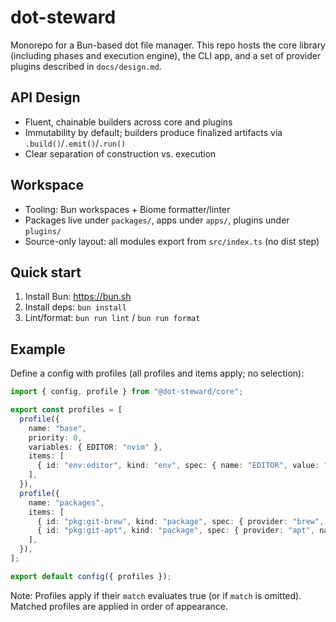 # dot-steward

Monorepo for a Bun-based dot file manager. This repo hosts the core library (including phases and execution engine), the CLI app, and a set of provider plugins described in `docs/design.md`.

## API Design
- Fluent, chainable builders across core and plugins
- Immutability by default; builders produce finalized artifacts via `.build()`/`.emit()`/`.run()`
- Clear separation of construction vs. execution

## Workspace
- Tooling: Bun workspaces + Biome formatter/linter
- Packages live under `packages/`, apps under `apps/`, plugins under `plugins/`
- Source-only layout: all modules export from `src/index.ts` (no dist step)

## Quick start
1. Install Bun: https://bun.sh
2. Install deps: `bun install`
3. Lint/format: `bun run lint` / `bun run format`

## Example
Define a config with profiles (all profiles and items apply; no selection):

```ts
import { config, profile } from "@dot-steward/core";

export const profiles = [
  profile({
    name: "base",
    priority: 0,
    variables: { EDITOR: "nvim" },
    items: [
      { id: "env:editor", kind: "env", spec: { name: "EDITOR", value: "nvim" } },
    ],
  }),
  profile({
    name: "packages",
    items: [
      { id: "pkg:git-brew", kind: "package", spec: { provider: "brew", name: "git" } },
      { id: "pkg:git-apt", kind: "package", spec: { provider: "apt", name: "git" } },
    ],
  }),
];

export default config({ profiles });
```

Note: Profiles apply if their `match` evaluates true (or if `match` is omitted). Matched profiles are applied in order of appearance.
